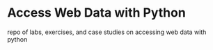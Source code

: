 # Access Web Data with Python
repo of labs, exercises, and case studies on accessing web data with python
